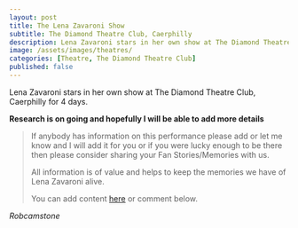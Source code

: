 ```yaml
---
layout: post
title: The Lena Zavaroni Show
subtitle: The Diamond Theatre Club, Caerphilly
description: Lena Zavaroni stars in her own show at The Diamond Theatre Club, Caerphilly for 4 days.
image: /assets/images/theatres/
categories: [Theatre, The Diamond Theatre Club]
published: false
---
```


Lena Zavaroni stars in her own show at The Diamond Theatre Club, Caerphilly for 4 days.

**Research is on going and hopefully I will be able to add more details**
> If anybody has information on this performance please add or let me know and I will add it for you or if you were lucky enough to be there then please consider sharing your Fan Stories/Memories with us.
>
> All information is of value and helps to keep the memories we have of Lena Zavaroni alive.
>
> You can add content [here](https://github.com/FanzOfLenaZavaroni/fanzoflenazavaroni.github.io) or comment below.

<cite>Robcamstone</cite>

